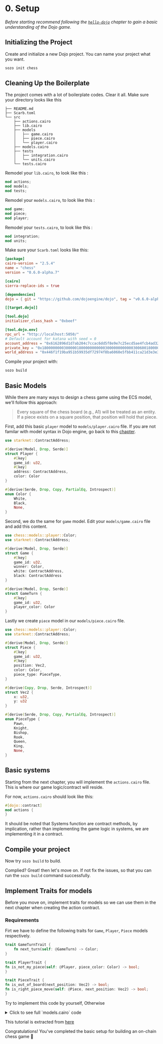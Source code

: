# 0. Setup

_Before starting recommend following the [`hello-dojo`](/cairo/hello-dojo.md) chapter to gain a basic understanding of the Dojo game._

## Initializing the Project

Create and initialize a new Dojo project. You can name your project what you want.

```sh
sozo init chess
```

## Cleaning Up the Boilerplate

The project comes with a lot of boilerplate codes. Clear it all. Make sure your directory looks like this

```shell
├── README.md
├── Scarb.toml
└── src
    ├── actions.cairo
    ├── lib.cairo
    ├── models
    │   ├── game.cairo
    │   ├── piece.cairo
    │   └── player.cairo
    ├── models.cairo
    ├── tests
    │   ├── integration.cairo
    │   └── units.cairo
    └── tests.cairo
```

Remodel your `lib.cairo`, to look like this :

```rust
mod actions;
mod models;
mod tests;
```

Remodel your `models.cairo`, to look like this :

```rust
mod game;
mod piece;
mod player;
```

Remodel your `tests.cairo`, to look like this :

```rust
mod integration;
mod units;
```

Make sure your `Scarb.toml` looks like this:

```toml
[package]
cairo-version = "2.5.4"
name = "chess"
version = "0.6.0-alpha.7"

[cairo]
sierra-replace-ids = true

[dependencies]
dojo = { git = "https://github.com/dojoengine/dojo", tag = "v0.6.0-alpha.7" }

[[target.dojo]]

[tool.dojo]
initializer_class_hash = "0xbeef"

[tool.dojo.env]
rpc_url = "http://localhost:5050/"
# Default account for katana with seed = 0
account_address = "0x6162896d1d7ab204c7ccac6dd5f8e9e7c25ecd5ae4fcb4ad32e57786bb46e03"
private_key = "0x1800000000300000180000000000030000000000003006001800006600"
world_address = "0x446f1f19ba951b59935df72974f8ba6060e5fbb411ca21d3e3e3812e3eb8df8"
```

Compile your project with:

```sh
sozo build
```

## Basic Models

While there are many ways to design a chess game using the ECS model, we'll follow this approach:

> Every square of the chess board (e.g., A1) will be treated as an entity. If a piece exists on a square position, that position will hold that piece.

First, add this basic `player` model to `models/player.cairo` file. If you are not familar with model syntax in Dojo engine, go back to this [chapter](/cairo/models.md).

```rust
use starknet::ContractAddress;

#[derive(Model, Drop, Serde)]
struct Player {
    #[key]
    game_id: u32,
    #[key]
    address: ContractAddress,
    color: Color
}

#[derive(Serde, Drop, Copy, PartialEq, Introspect)]
enum Color {
    White,
    Black,
    None,
}
```

Second, we do the same for `game` model. Edit your `models/game.cairo` file and add this content.

```rust
use chess::models::player::Color;
use starknet::ContractAddress;

#[derive(Model, Drop, Serde)]
struct Game {
    #[key]
    game_id: u32,
    winner: Color,
    white: ContractAddress,
    black: ContractAddress
}

#[derive(Model, Drop, Serde)]
struct GameTurn {
    #[key]
    game_id: u32,
    player_color: Color
}
```

Lastly we create `piece` model in our `models/piece.cairo` file.

```rust
use chess::models::player::Color;
use starknet::ContractAddress;

#[derive(Model, Drop, Serde)]
struct Piece {
    #[key]
    game_id: u32,
    #[key]
    position: Vec2,
    color: Color,
    piece_type: PieceType,
}

#[derive(Copy, Drop, Serde, Introspect)]
struct Vec2 {
    x: u32,
    y: u32
}

#[derive(Serde, Drop, Copy, PartialEq, Introspect)]
enum PieceType {
    Pawn,
    Knight,
    Bishop,
    Rook,
    Queen,
    King,
    None,
}
```

## Basic systems

Starting from the next chapter, you will implement the `actions.cairo` file. This is where our game logic/contract will reside.

For now, `actions.cairo` should look like this:

```rust
#[dojo::contract]
mod actions {
}
```

It should be noted that Systems function are contract methods, by implication, rather than implementing the game logic in systems, we are implementing it in a contract.

## Compile your project

Now try `sozo build` to build.

Complied? Great! then let's move on. If not fix the issues, so that you can run the `sozo build` command successfully.

## Implement Traits for models

Before you move on, implement traits for models so we can use them in the next chapter when creating the action contract.

### Requirements

Firt we have to define the following traits for `Game`, `Player`, `Piece` models respectively.

```rust
trait GameTurnTrait {
    fn next_turn(self: @GameTurn) -> Color;
}

trait PlayerTrait {
fn is_not_my_piece(self: @Player, piece_color: Color) -> bool;
}

trait PieceTrait {
fn is_out_of_board(next_position: Vec2) -> bool;
fn is_right_piece_move(self: @Piece, next_position: Vec2) -> bool;
}
```

Try to implement this code by yourself, Otherwise

<details>
<summary>Click to see full `models.cairo` code</summary>

```c
// code for player.cairo file, paste it below the code you already have
trait PlayerTrait {
    fn is_not_my_piece(self: @Player, piece_color: Color) -> bool;
}

impl PalyerImpl of PlayerTrait {
    fn is_not_my_piece(self: @Player, piece_color: Color) -> bool {
        *self.color != piece_color
    }
}

// code for game.cairo file, paste it below the code you already have
trait GameTurnTrait {
    fn next_turn(self: @GameTurn) -> Color;
}
impl GameTurnImpl of GameTurnTrait {
    fn next_turn(self: @GameTurn) -> Color {
        match self.player_color {
            Color::White => Color::Black,
            Color::Black => Color::White,
            Color::None => panic(array!['Illegal turn'])
        }
    }
}

// code for piece.cairo file, paste it below the code you already have
trait PieceTrait {
    fn is_out_of_board(next_position: Vec2) -> bool;
    fn is_right_piece_move(self: @Piece, next_position: Vec2) -> bool;
}

impl PieceImpl of PieceTrait {
    fn is_out_of_board(next_position: Vec2) -> bool {
        next_position.x > 7 || next_position.y > 7
    }

    fn is_right_piece_move(self: @Piece, next_position: Vec2) -> bool {
        let n_x = next_position.x;
        let n_y = next_position.y;
        assert(!(n_x == *self.position.x && n_y == *self.position.y), 'Cannot move same position');
        match self.piece_type {
            PieceType::Pawn => {
                match self.color {
                    Color::White => {
                        (n_x == *self.position.x && n_y == *self.position.y + 1)
                            || (n_x == *self.position.x && n_y == *self.position.y + 2)
                            || (n_x == *self.position.x + 1 && n_y == *self.position.y + 1)
                            || (n_x == *self.position.x - 1 && n_y == *self.position.y + 1)
                    },
                    Color::Black => {
                        (n_x == *self.position.x && n_y == *self.position.y - 1)
                            || (n_x == *self.position.x && n_y == *self.position.y - 2)
                            || (n_x == *self.position.x + 1 && n_y == *self.position.y - 1)
                            || (n_x == *self.position.x - 1 && n_y == *self.position.y - 1)
                    },
                    Color::None => panic(array!['Should not move empty piece']),
                }
            },
            PieceType::Knight => { n_x == *self.position.x + 2 && n_y == *self.position.y + 1 },
            PieceType::Bishop => {
                (n_x <= *self.position.x && n_y <= *self.position.y && *self.position.y
                    - n_y == *self.position.x
                    - n_x)
                    || (n_x <= *self.position.x && n_y >= *self.position.y && *self.position.y
                        - n_y == *self.position.x
                        - n_x)
                    || (n_x >= *self.position.x && n_y <= *self.position.y && *self.position.y
                        - n_y == *self.position.x
                        - n_x)
                    || (n_x >= *self.position.x && n_y >= *self.position.y && *self.position.y
                        - n_y == *self.position.x
                        - n_x)
            },
            PieceType::Rook => {
                (n_x == *self.position.x || n_y != *self.position.y)
                    || (n_x != *self.position.x || n_y == *self.position.y)
            },
            PieceType::Queen => {
                (n_x == *self.position.x || n_y != *self.position.y)
                    || (n_x != *self.position.x || n_y == *self.position.y)
                    || (n_x != *self.position.x || n_y != *self.position.y)
            },
            PieceType::King => {
                (n_x <= *self.position.x + 1 && n_y <= *self.position.y + 1)
                    || (n_x <= *self.position.x + 1 && n_y <= *self.position.y - 1)
                    || (n_x <= *self.position.x - 1 && n_y <= *self.position.y + 1)
                    || (n_x <= *self.position.x - 1 && n_y <= *self.position.y - 1)
            },
            PieceType::None => panic(array!['Should not move empty piece']),
        }
    }
}
```

</details>

This tutorial is extracted from [here](https://github.com/dojoengine/origami/tree/main/examples/chess)

Congratulations! You've completed the basic setup for building an on-chain chess game 🎉
